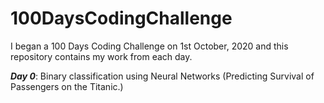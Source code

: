 # 100DaysCodingChallenge
I began a 100 Days Coding Challenge on 1st October, 2020 and this repository contains my work from each day.

*<b>Day 0</b>*: Binary classification using Neural Networks (Predicting Survival of Passengers on the Titanic.)
